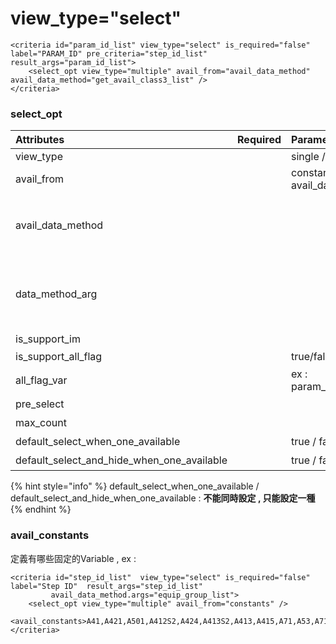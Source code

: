 # view\_type="select"

```markup
<criteria id="param_id_list" view_type="select" is_required="false" label="PARAM_ID" pre_criteria="step_id_list" result_args="param_id_list">
    <select_opt view_type="multiple" avail_from="avail_data_method" avail_data_method="get_avail_class3_list" />
</criteria>
```

### select\_opt

| Attributes | Required | Parameters | Description |
| :--- | :--- | :--- | :--- |
| view\_type |  | single / multiple |  |
| avail\_from |  | constants / avail\_data\_method |  |
| avail\_data\_method |  |  | 填入 取得 avail data 的 method ID, method id 會對應到&lt;avail\_data\_method\_list&gt; 的&lt;avail\_data\_method&gt; 的 ID |
| data\_method\_arg |  |  | ex : data\_method\_arg="tab\_shop=array" 替換method裡面SQL , 用\#\#包住的變數 \(當argmap不存在時 , 才會使用這一個參數\) |
| is\_support\_im |  |  |  |
| is\_support\_all\_flag |  | true/false | 是否顯示ALL Button |
| all\_flag\_var |  | ex : param\_name\_list\_all | 存放all flag是否開啟的參數 |
| pre\_select |  |  | 預選值 |
| max\_count |  |  | 選取參數的最大值 |
| default\_select\_when\_one\_available  |  | true / false | 預選該唯一的available |
| default\_select\_and\_hide\_when\_one\_available |  | true / false | 預選且該criteria 隱藏 |

{% hint style="info" %}
default\_select\_when\_one\_available / default\_select\_and\_hide\_when\_one\_available : **不能同時設定 , 只能設定一種**
{% endhint %}

### avail\_constants

定義有哪些固定的Variable ,  ex :

```markup
<criteria id="step_id_list"  view_type="select" is_required="false" label="Step ID"  result_args="step_id_list" 
		 avail_data_method.args="equip_group_list">
	<select_opt view_type="multiple" avail_from="constants" />
	<avail_constants>A41,A421,A501,A412S2,A424,A413S2,A413,A415,A71,A53,A710,A425,A111,A422,A119,A411S1,A411,A50,A417,A42,A701,A416,A66,A423,A414,A411S2,A414S2,A412,A51,A412S1,A413S4</avail_constants>
</criteria>
```


